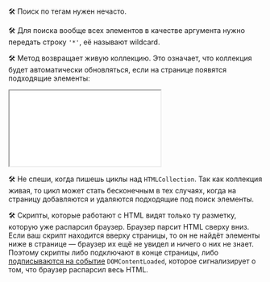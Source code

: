 🛠 Поиск по тегам нужен нечасто.

🛠 Для поиска вообще всех элементов в качестве аргумента нужно передать строку `'*'`, её называют wildcard.

🛠 Метод возвращает живую коллекцию. Это означает, что коллекция будет автоматически обновляться, если на странице появятся подходящие элементы:

<iframe title="Название — getElementsByTagName() — Дока" src="../demos/Lopinopulos-xNOBow/"></iframe>

🛠 Не спеши, когда пишешь циклы над `HTMLCollection`. Так как коллекция живая, то цикл может стать бесконечным в тех случаях, когда на страницу добавляются и удаляются подходящие под поиск элементы.

🛠 Скрипты, которые работают с HTML видят только ту разметку, которую уже распарсил браузер. Браузер парсит HTML сверху вниз. Если ваш скрипт находится вверху страницы, то он не найдёт элементы ниже в странице — браузер их ещё не увидел и ничего о них не знает. Поэтому скрипты либо подключают в конце страницы, либо [подписываются на событие](/js/event-load-and-domcontentloaded/) `DOMContent​Loaded`, которое сигнализирует о том, что браузер распарсил весь HTML.
